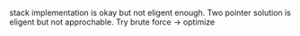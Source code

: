 stack implementation is okay but not eligent enough.
Two pointer solution is eligent but not approchable.
Try brute force -> optimize
​